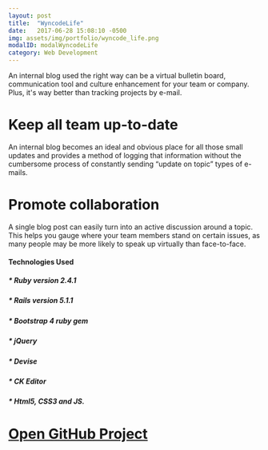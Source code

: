```yaml
---
layout: post
title:  "WyncodeLife"
date:   2017-06-28 15:08:10 -0500
img: assets/img/portfolio/wyncode_life.png
modalID: modalWyncodeLife
category: Web Development
---
```

An internal blog used the right way can be a virtual bulletin board, communication tool and culture enhancement for your team or company. Plus, it's way better than tracking projects by e-mail.

# Keep all team up-to-date

An internal blog becomes an ideal and obvious place for all those small updates and provides a method of logging that information without the cumbersome process of constantly sending “update on topic” types of e-mails.

# Promote collaboration

A single blog post can easily turn into an active discussion around a topic. This helps you gauge where your team members stand on certain issues, as many people may be more likely to speak up virtually than face-to-face.

#### Technologies Used

##### * Ruby version 2.4.1

##### * Rails version 5.1.1

##### * Bootstrap 4 ruby gem

##### * jQuery

##### * Devise

##### * CK Editor

##### * Html5, CSS3 and JS.

# [Open GitHub Project](https://github.com/rmachin/Wyncode-Life)
